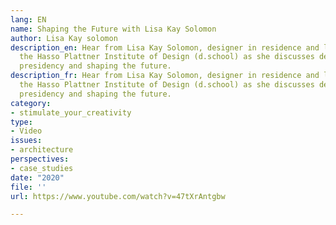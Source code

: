 ```yaml
---
lang: EN
name: Shaping the Future with Lisa Kay Solomon
author: Lisa Kay solomon
description_en: Hear from Lisa Kay Solomon, designer in residence and lecturer at
  the Hasso Plattner Institute of Design (d.school) as she discusses designing the
  presidency and shaping the future.
description_fr: Hear from Lisa Kay Solomon, designer in residence and lecturer at
  the Hasso Plattner Institute of Design (d.school) as she discusses designing the
  presidency and shaping the future.
category:
- stimulate_your_creativity
type:
- Video
issues:
- architecture
perspectives:
- case_studies
date: "2020"
file: ''
url: https://www.youtube.com/watch?v=47tXrAntgbw

---
```

